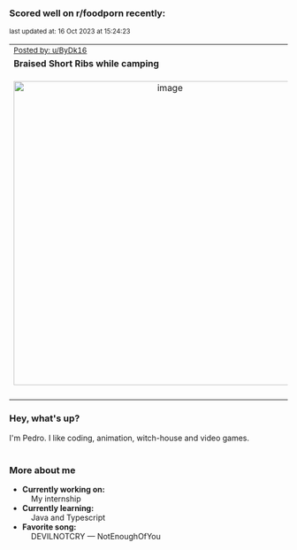 ### Scored well on r/foodporn recently:

<p align="left"><sub>last updated at: 16 Oct 2023 at 15:24:23</sub></p>

|   |
| --- |
| <sub>[Posted by: u/ByDk16][source]</sub> |
| **Braised Short Ribs while camping** | 
|<p align="center"> <img alt="image" src="https://i.redd.it/llxqoic0m7ub1.jpg" width="550" /> </p>|
|   |

### Hey, what's up?

I'm Pedro. I like coding, animation, witch-house and video games.<br><br>

### More about me
- **Currently working on:**  
&nbsp;&nbsp;&nbsp;&nbsp;My internship
- **Currently learning:**  
&nbsp;&nbsp;&nbsp;&nbsp;Java and Typescript
- **Favorite song:**  
&nbsp;&nbsp;&nbsp;&nbsp;DEVILNOTCRY — NotEnoughOfYou<br><br>

  



  
  
  
[linkedin]: https://linkedin.com/in/pedro-h-r-gomes-8a487b14a/
[gmail]: mailto:pilique11@gmail.com
[source]: https://reddit.com/r/FoodPorn/comments/177vipm/braised_short_ribs_while_camping/
[redditAPI]: https://www.reddit.com/dev/api/